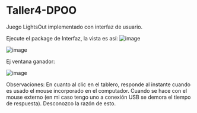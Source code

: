 # Taller4-DPOO
Juego LightsOut implementado con interfaz de usuario.

Ejecute el package de Interfaz, la vista es así:
![image](https://user-images.githubusercontent.com/111070857/233652350-577c03e4-57d8-4c00-9607-c4965758496a.png)

![image](https://user-images.githubusercontent.com/111070857/233652472-1edddb71-9469-429e-be15-4ccce37d13cc.png)

Ej ventana ganador: 

![image](https://user-images.githubusercontent.com/111070857/233800962-5ca7a46d-7ba7-4400-b0df-ed7f9ce9ed32.png)

Observaciones:
En cuanto al clic en el tablero, responde al instante cuando es usado el mouse incorporado en el computador. Cuando se hace con el mouse externo (en mi caso tengo uno a conexión USB se demora el tiempo de respuesta). Desconozco la razón de esto. 

